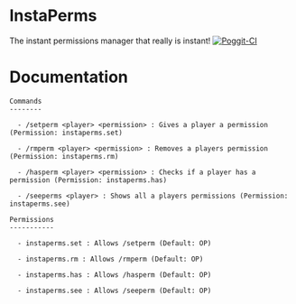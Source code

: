 # InstaPerms
The instant permissions manager that really is instant! [![Poggit-CI](https://poggit.pmmp.io/ci.badge/BoxOfDevs/InstaPerms/InstaPerms)](https://poggit.pmmp.io/ci/BoxOfDevs/InstaPerms/InstaPerms)

# Documentation
    Commands
    --------

      - /setperm <player> <permission> : Gives a player a permission (Permission: instaperms.set)

      - /rmperm <player> <permission> : Removes a players permission (Permission: instaperms.rm)

      - /hasperm <player> <permission> : Checks if a player has a permission (Permission: instaperms.has)

      - /seeperms <player> : Shows all a players permissions (Permission: instaperms.see)

    Permissions
    -----------

      - instaperms.set : Allows /setperm (Default: OP)

      - instaperms.rm : Allows /rmperm (Default: OP)

      - instaperms.has : Allows /hasperm (Default: OP)

      - instaperms.see : Allows /seeperm (Default: OP)
